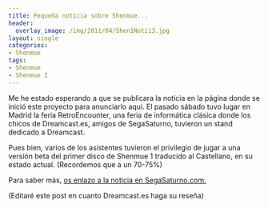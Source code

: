 ```yaml
---
title: Pequeña noticia sobre Shenmue...
header:
  overlay_image: /img/2011/04/Shen1Noti13.jpg
layout: single
categories:
- Shenmue
tags:
- Shenmue
- Shenmue I
---
```

Me he estado esperando a que se publicara la noticia en la página donde se 
inició este proyecto para anunciarlo aquí. El pasado sábado tuvo lugar en 
Madrid la feria RetroEncounter, una feria de informática clásica donde los 
chicos de Dreamcast.es, amigos de SegaSaturno, tuvieron un stand dedicado a 
Dreamcast.

Pues bien, varios de los asistentes tuvieron el privilegio de jugar a una 
versión beta del primer disco de Shenmue 1 traducido al Castellano, en su 
estado actual. (Recordemos que a un 70-75%)

Para saber más, [os enlazo a la noticia en SegaSaturno.com.](http://www.segasaturno.com/portal/shenmue-en-castellano-en-retroencounter-madrid-vf12-vt5410.html)

(Editaré este post en cuanto Dreamcast.es haga su reseña)
